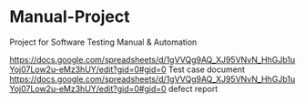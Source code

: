 # Manual-Project
Project for Software Testing Manual &amp; Automation

https://docs.google.com/spreadsheets/d/1gVVQg9AQ_XJ95VNvN_HhGJb1uYoj07Low2u-eMz3hUY/edit?gid=0#gid=0 Test case document
https://docs.google.com/spreadsheets/d/1gVVQg9AQ_XJ95VNvN_HhGJb1uYoj07Low2u-eMz3hUY/edit?gid=0#gid=0 defect report


